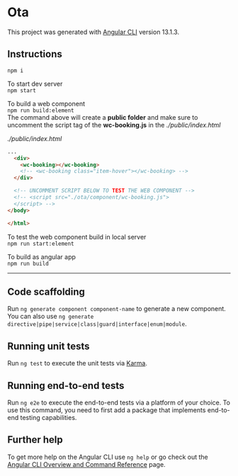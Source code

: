 # Ota

This project was generated with [Angular CLI](https://github.com/angular/angular-cli) version 13.1.3.

## Instructions

`npm i`

To start dev server  
`npm start`

To build a web component  
`npm run build:element`  
The command above will create a **public folder** and make sure to uncomment the script tag of the **wc-booking.js** in the _./public/index.html_

_./public/index.html_

```html
...
  <div>
    <wc-booking></wc-booking>
    <!-- <wc-booking class="item-hover"></wc-booking> -->
  </div>

  <!-- UNCOMMENT SCRIPT BELOW TO TEST THE WEB COMPONENT -->
  <!-- <script src="./ota/component/wc-booking.js">
  </script> -->
</body>

</html>

```

To test the web component build in local server  
`npm run start:element`

To build as angular app  
`npm run build`

---

## Code scaffolding

Run `ng generate component component-name` to generate a new component. You can also use `ng generate directive|pipe|service|class|guard|interface|enum|module`.

## Running unit tests

Run `ng test` to execute the unit tests via [Karma](https://karma-runner.github.io).

## Running end-to-end tests

Run `ng e2e` to execute the end-to-end tests via a platform of your choice. To use this command, you need to first add a package that implements end-to-end testing capabilities.

## Further help

To get more help on the Angular CLI use `ng help` or go check out the [Angular CLI Overview and Command Reference](https://angular.io/cli) page.
